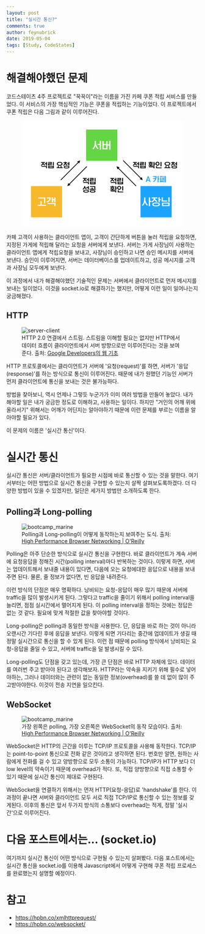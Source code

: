 ```yaml
---
layout: post
title: "실시간 통신?"
comments: true
author: feynubrick
date: 2019-05-04
tags: [Study, CodeStates]
---
```


# 해결해야했던 문제

코드스테이츠 4주 프로젝트로 "꾹꾹이"라는 이름을 가진 카페 쿠폰 적립 서비스를 만들었다.
이 서비스의 가장 핵심적인 기능은 쿠폰을 적립하는 기능이었다.
이 프로젝트에서 쿠폰 적립은 다음 그림과 같이 이루어진다.

<figure>
  <img src="/assets/figures/ggugx2_coupon.png" alt="server-client"/>
</figure>

카페 고객이 사용하는 클라이언트 앱이, 고객이 간단하게 버튼을 눌러 적립을 요청하면, 지정된 가게에 적립해 달라는 요청을 서버에게 보낸다.
서버는 가게 사장님이 사용하는 클라이언트 앱에게 적립요청을 보내고, 사장님이 승인하고 나면 승인 메시지를 서버에 보낸다.
승인이 이루어지면, 서버는 데이터베이스를 업데이트하고, 성공 메시지를 고객과 사장님 모두에게 보낸다.

이 과정에서 내가 해결해야했던 기술적인 문제는 서버에서 클라이언트로 먼저 메시지를 보내는 일이었다.
이것을 socket.io로 해결하기는 했지만, 어떻게 이런 일이 일어나는지 궁금해졌다.

## HTTP

<figure>
  <img src="https://developers.google.com/web/fundamentals/performance/http2/images/multiplexing01.svg" alt="server-client"/>
  <figcaption>HTTP 2.0 연결에서 스트림. 스트림을 이해할 필요는 없지만 HTTP에서 데이터 흐름이 클라이언트에서 서버 방향으로만 이루어진다는 것을 보여준다. 출처: <a href="https://developers.google.com/web/fundamentals/performance/http2/">Google Developers의 웹 기초</a> </figcaption>
</figure>

HTTP 프로토콜에서는 클라이언트가 서버에 '요청(request)'를 하면, 서버가 '응답(response)'를 하는 방식으로 통신이 이루어진다.
때문에 내가 원했던 기능인 서버가 먼저 클라이언트에 통신을 보내는 것은 불가능하다.

방법을 찾아보니, 역시 언제나 그렇듯 누군가가 이미 여러 방법을 만들어 놓았다.
내가 해야할 일은 내가 궁금한 정도로 이해하고, 사용하는 일이다.
하지만 "거인의 어깨 위에 올라서기" 위해서는 어깨가 어딘지는 알아야하기 때문에 이런 문제를 부르는 이름을 알아야할 필요가 있다.

이 문제의 이름은 '실시간 통신'이다.

# 실시간 통신

실시간 통신은 서버/클라이언트가 필요한 시점에 바로 통신할 수 있는 것을 말한다.
여기서부터는 어떤 방법으로 실시간 통신을 구현할 수 있는지 살짝 살펴보도록하겠다.
더 다양한 방법이 있을 수 있겠지만, 일단은 세가지 방법만 소개하도록 한다.

## Polling과 Long-polling

<figure>
  <img src="https://hpbn.co/assets/diagrams/4ee6145071a2992920f9681c069824a4.svg" alt="bootcamp_marine"/>
  <figcaption>Polling과 Long-polling이 어떻게 동작하는지 보여주는 도식. 출처: <a href="https://hpbn.co/xmlhttprequest/">High Performance Browser Networking | O'Reilly</a> </figcaption>
</figure>

Polling은 아주 단순한 방식으로 실시간 통신을 구현한다.
바로 클라이언트가 계속 서버에 요청응답을 정해진 시간(polling interval)마다 반복하는 것이다.
이렇게 하면, 서버는 업데이트해서 보내줄 내용이 있다면, 다음에 오는 요청에대한 응답으로 내용을 보내주면 된다.
물론, 줄 정보가 없다면, 빈 응답을 내려준다.

이런 방식의 단점은 매우 명확하다.
낭비되는 요청-응답이 매우 많기 때문에 서버에 traffic을 많이 발생시키게 된다.
그렇다고 traffic을 줄이기 위해서 polling interval을 늘리면, 점점 실시간에서 멀어지게 된다. 이 polling interval을 정하는 것에는 정답은 없는 것 같다. 필요에 맞게 적절한 값을 찾아야할 것이다.

Long-polling은 polling과 동일한 방식을 사용한다.
단, 응답을 바로 하는 것이 아니라 오랜시간 기다린 후에 응답을 보낸다.
이렇게 되면 기다리는 중간에 업데이트가 생길 때 정말 실시간으로 통신을 할 수 있게 된다.
이런 점 때문에 polling 방식에서 낭비되는 요청-응답을 줄일 수 있고, 서버에 traffic을 덜 발생시킬 수 있다. 

Long-polling도 단점을 갖고 있는데, 가장 큰 단점은 바로 HTTP 자체에 있다.
데이터를 여러번 주고 받아야 된다고 생각해보자.
HTTP라는 약속을 지키기 위해 필수로 넣어야하는, 그러나 데이터와는 관련이 없는 동일한 정보(overhead)를 쓸 데 없이 많이 주고받아야한다.
이것이 전송 지연을 일으킨다.

## WebSocket

<figure>
  <img src="https://hpbn.co/assets/diagrams/1a8db2948eb2aad0dd47470c6c011a42.svg" alt="bootcamp_marine"/>
  <figcaption>가장 왼쪽은 polling, 가장 오른쪽은 WebSocket의 동작 모습이다. 출처: <a href="https://hpbn.co/websocket/">High Performance Browser Networking | O'Reilly</a> </figcaption>
</figure>

WebSocket은 HTTP의 근간을 이루는 TCP/IP 프로토콜을 사용해 동작한다.
TCP/IP는 point-to-point 통신으로 전화 같은 것이라고 생각하면 된다.
번호만 알면, 원하는 사람에게 전화를 걸 수 있고 양방향으로 모두 소통이 가능하다.
TCP/IP가 HTTP 보다 더 low level의 약속이기 때문에 overhead가 적다.
또, 직접 양방향으로 직접 소통할 수 있기 때문에 실시간 통신이 제대로 구현된다.

WebSocket을 연결하기 위해서는 먼저 HTTP(요청-응답)로 'handshake'를 한다.
이 과정이 끝나면 서버와 클라이언트 모두 서로 직접 TCP/IP로 통신할 수 있는 정보를 갖게된다.
이후의 통신은 앞서 두가지 방식의 소통보다 overhead는 적게, 정말 '실시간'으로 이루어진다.

# 다음 포스트에서는... (socket.io)

여기까지 실시간 통신이 어떤 방식으로 구현될 수 있는지 살펴봤다.
다음 포스트에서는 실시간 통신을 socket.io를 이용해 Javascript에서 어떻게 구현해 쿠폰 적립 프로세스를 완료했는지 설명할 예정이다.

# 참고

- https://hpbn.co/xmlhttprequest/
- https://hpbn.co/websocket/